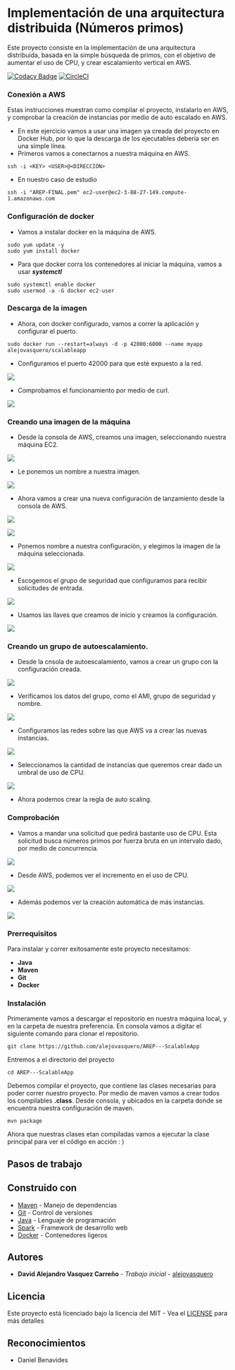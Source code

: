 # Implementación de una arquitectura distribuida (Números primos)

Este proyecto consiste en la implementación de una arquitectura distribuida, basada en
la simple búsqueda de primos, con el objetivo de aumentar el uso de CPU,
y crear escalamiento vertical en AWS.

[![Codacy Badge](https://app.codacy.com/project/badge/Grade/cb4b2a0799be478ba42eb1db5f3bb130)](https://www.codacy.com/gh/alejovasquero/AREP---ScalableApp/dashboard?utm_source=github.com&amp;utm_medium=referral&amp;utm_content=alejovasquero/AREP---ScalableApp&amp;utm_campaign=Badge_Grade)
[![CircleCI](https://circleci.com/gh/alejovasquero/AREP---ScalableApp.svg?style=svg)](https://circleci.com/gh/alejovasquero/AREP---ScalableApp)

### Conexión a AWS

Estas instrucciones muestran como compilar el proyecto, instalarlo en AWS, y
comprobar la creación de instancias por medio de auto escalado en AWS.

* En este ejercicio vamos a usar una imagen ya creada del proyecto en Docker Hub,
por lo que la descarga de los ejecutables debería ser en una simple línea.
* Primeros vamos a conectarnos a nuestra máquina en AWS.

```console
ssh -i <KEY> <USER>@<DIRECCIÓN>
```

* En nuestro caso de estudio

```console
ssh -i "AREP-FINAL.pem" ec2-user@ec2-3-88-27-149.compute-1.amazonaws.com
```

### Configuración de docker

* Vamos a instalar docker en la máquina de AWS.

```console
sudo yum update -y
sudo yum install docker
```

* Para que docker corra los contenedores al iniciar la máquina, vamos
a usar ***systemctl***

```console
sudo systemctl enable docker
sudo usermod -a -G docker ec2-user
```

### Descarga de la imagen

* Ahora, con docker configurado, vamos a correr la aplicación y configurar el puerto.

```
sudo docker run --restart=always -d -p 42000:6000 --name myapp alejovasquero/scalableapp
```

* Configuramos el puerto 42000 para que esté expuesto a la red.

![](img/ports.PNG)

* Comprobamos el funcionamiento por medio de curl.

![](img/POSTINITIAL.PNG)

### Creando una imagen de la máquina

* Desde la consola de AWS, creamos una imagen, seleccionando nuestra máquina EC2.

![](img/image.PNG)

* Le ponemos un nombre a nuestra imagen.

![](img/IMAGENAME.PNG)

* Ahora vamos a crear una nueva configuración de lanzamiento desde la consola de AWS.

![](img/auto.PNG)

![](img/autoconfig.PNG) 

* Ponemos nombre a nuestra configuración, y elegimos la imagen de la máquina seleccionada.

![](img/LAUNCH1.PNG) 

* Escogemos el grupo de seguridad que configuramos para recibir solicitudes de entrada.

![](img/LAUNCH2.PNG)

* Usamos las llaves que creamos de inicio y creamos la configuración.

![](img/LAUNCH3.PNG)

### Creando un grupo de autoescalamiento.

* Desde la cnsola de autoescalamiento, vamos a crear un grupo con la configuración creada.

![](img/group.PNG)

* Verificamos los datos del grupo, como el AMI, grupo de seguridad y nombre.

![](img/group2.PNG)

* Configuramos las redes sobre las que AWS va a crear las nuevas instancias. 

![](img/group3.PNG)

* Seleccionamos la cantidad de instancias que queremos crear dado un umbral de uso de CPU.

![](img/group4.PNG)

* Ahora podemos crear la regla de auto scaling.

### Comprobación

* Vamos a mandar una solicitud que pedirá bastante uso de CPU. Esta solicitud busca números primos 
por fuerza bruta en un intervalo dado, por medio de concurrencia.

![](img/test.PNG)

* Desde AWS, podemos ver el incremento en el uso de CPU.

![](img/usage.PNG)

* Además podemos ver la creación automática de más instancias.

![](img/working.PNG)

### Prerrequisitos 

Para instalar y correr exitosamente este proyecto necesitamos:
* **Java**
* **Maven**
* **Git**
* **Docker**

### Instalación

Primeramente vamos a descargar el repositorio en nuestra máquina local, y en la carpeta de 
nuestra preferencia. En consola vamos a digitar el siguiente comando para clonar el repositorio.

```console
git clone https://github.com/alejovasquero/AREP---ScalableApp
```

Entremos a el directorio del proyecto

```console
cd AREP---ScalableApp
```

Debemos compilar el proyecto, que contiene las clases necesarias para poder correr nuestro
proyecto. Por medio de maven vamos a crear todos los compilables **.class**. Desde consola, y ubicados en la carpeta donde se encuentra
nuestra configuración de maven.

```console
mvn package
```

Ahora que nuestras clases etan compiladas vamos a ejecutar la clase principal para
ver el código en acción : )

## Pasos de trabajo

## Construido con

* [Maven](https://maven.apache.org/) - Manejo de dependencias
* [Git](https://git-scm.com/) - Control de versiones
* [Java](https://www.java.com/es/) - Lenguaje de programación
* [Spark](http://sparkjava.com/) - Framework de desarrollo web
* [Docker](https://www.docker.com/) - Contenedores ligeros

## Autores

* **David Alejandro Vasquez Carreño** - *Trabajo inicial* - [alejovasquero](https://github.com/alejovasquero)

## Licencia

Este proyecto está licenciado bajo la licencia del MIT - Vea el [LICENSE](LICENSE) para más detalles

## Reconocimientos

* Daniel Benavides